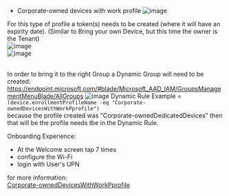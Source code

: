 * Corporate-owned devices with work profile
![image](https://user-images.githubusercontent.com/44326428/178164619-f1fa605d-a16b-400c-a6f1-f721989cc3f5.png)

For this type of profile a token(s) needs to be created (where it will have an expirity date). (Similar to Bring your own Device, but this time the owner is the Tenant)<br/>
![image](https://user-images.githubusercontent.com/44326428/178164665-d8796314-0630-4c12-a5b5-19f1932c8e0a.png)<br/>
![image](https://user-images.githubusercontent.com/44326428/178164725-4b3afa3c-7d51-46be-a916-50f167e0f568.png)<br/>

<br/>In order to bring it to the right Group a Dynamic Group will need to be created: <br/>
https://endpoint.microsoft.com/#blade/Microsoft_AAD_IAM/GroupsManagementMenuBlade/AllGroups
![image](https://user-images.githubusercontent.com/44326428/178164923-1234235a-5862-4bdf-9dcc-f06c0785ebb5.png)
Dynamic Rule Example = ``` (device.enrollmentProfileName -eq "Corporate-ownedDevicesWithWorkPprofile")```<br/>
because the profile created was "Corporate-ownedDedicatedDevices" then that will be the profile needs tbe in the Dynamic Rule.<br/>

Onboarding Experience:
* At the Welcome screen tap 7 times
* configure the Wi-Fi 
* login with User's UPN

for more information: <br/>
[Corporate-ownedDevicesWithWorkPprofile](https://www.inthecloud247.com/how-to-configure-android-corporate-owned-personally-enabled-user-devices-with-microsoft-intune/)
